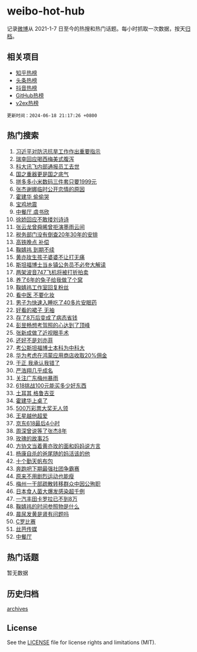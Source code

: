 # weibo-hot-hub

记录[微博](https://www.weibo.com)从 2021-1-7 日至今的热搜和热门话题。每小时抓取一次数据，按天[归档](archives)。

## 相关项目

- [知乎热榜](https://github.com/lonnyzhang423/zhihu-hot-hub)
- [头条热榜](https://github.com/lonnyzhang423/toutiao-hot-hub)
- [抖音热榜](https://github.com/lonnyzhang423/douyin-hot-hub)
- [GitHub热榜](https://github.com/lonnyzhang423/github-hot-hub)
- [v2ex热榜](https://github.com/lonnyzhang423/v2ex-hot-hub)


`更新时间：2024-06-18 21:17:26 +0800`

## 热门搜索

1. [习近平对防汛抗旱工作作出重要指示](https://m.weibo.cn/search?containerid=100103type%3D1%26t%3D10%26q%3D%23%E4%B9%A0%E8%BF%91%E5%B9%B3%E5%AF%B9%E9%98%B2%E6%B1%9B%E6%8A%97%E6%97%B1%E5%B7%A5%E4%BD%9C%E4%BD%9C%E5%87%BA%E9%87%8D%E8%A6%81%E6%8C%87%E7%A4%BA%23&stream_entry_id=51&isnewpage=1&extparam=seat%3D1%26cate%3D10103%26stream_entry_id%3D51%26pos%3D0%26filter_type%3Drealtimehot%26dgr%3D0%26c_type%3D51%26q%3D%2523%25E4%25B9%25A0%25E8%25BF%2591%25E5%25B9%25B3%25E5%25AF%25B9%25E9%2598%25B2%25E6%25B1%259B%25E6%258A%2597%25E6%2597%25B1%25E5%25B7%25A5%25E4%25BD%259C%25E4%25BD%259C%25E5%2587%25BA%25E9%2587%258D%25E8%25A6%2581%25E6%258C%2587%25E7%25A4%25BA%2523%26display_time%3D1718716645%26pre_seqid%3D1718716645363023197233)
1. [瑞幸回应喝西梅美式腹泻](https://m.weibo.cn/search?containerid=100103type%3D1%26t%3D10%26q%3D%23%E7%91%9E%E5%B9%B8%E5%9B%9E%E5%BA%94%E5%96%9D%E8%A5%BF%E6%A2%85%E7%BE%8E%E5%BC%8F%E8%85%B9%E6%B3%BB%23&stream_entry_id=31&isnewpage=1&extparam=seat%3D1%26flag%3D0%26filter_type%3Drealtimehot%26pos%3D0%26c_type%3D31%26lcate%3D5001%26cate%3D5001%26band_rank%3D1%26q%3D%2523%25E7%2591%259E%25E5%25B9%25B8%25E5%259B%259E%25E5%25BA%2594%25E5%2596%259D%25E8%25A5%25BF%25E6%25A2%2585%25E7%25BE%258E%25E5%25BC%258F%25E8%2585%25B9%25E6%25B3%25BB%2523%26dgr%3D0%26realpos%3D1%26stream_entry_id%3D31%26display_time%3D1718716645%26pre_seqid%3D1718716645363023197233)
1. [科大讯飞内部通报员工去世](https://m.weibo.cn/search?containerid=100103type%3D1%26t%3D10%26q%3D%23%E7%A7%91%E5%A4%A7%E8%AE%AF%E9%A3%9E%E5%86%85%E9%83%A8%E9%80%9A%E6%8A%A5%E5%91%98%E5%B7%A5%E5%8E%BB%E4%B8%96%23&stream_entry_id=31&isnewpage=1&extparam=seat%3D1%26flag%3D0%26filter_type%3Drealtimehot%26pos%3D1%26c_type%3D31%26lcate%3D5001%26cate%3D5001%26band_rank%3D2%26q%3D%2523%25E7%25A7%2591%25E5%25A4%25A7%25E8%25AE%25AF%25E9%25A3%259E%25E5%2586%2585%25E9%2583%25A8%25E9%2580%259A%25E6%258A%25A5%25E5%2591%2598%25E5%25B7%25A5%25E5%258E%25BB%25E4%25B8%2596%2523%26dgr%3D0%26realpos%3D2%26stream_entry_id%3D31%26display_time%3D1718716645%26pre_seqid%3D1718716645363023197233)
1. [国之重器更是国之底气](https://m.weibo.cn/search?containerid=100103type%3D1%26t%3D10%26q%3D%23%E5%9B%BD%E4%B9%8B%E9%87%8D%E5%99%A8%E6%9B%B4%E6%98%AF%E5%9B%BD%E4%B9%8B%E5%BA%95%E6%B0%94%23&stream_entry_id=31&isnewpage=1&extparam=seat%3D1%26flag%3D0%26filter_type%3Drealtimehot%26pos%3D2%26c_type%3D31%26lcate%3D5001%26cate%3D5001%26band_rank%3D3%26q%3D%2523%25E5%259B%25BD%25E4%25B9%258B%25E9%2587%258D%25E5%2599%25A8%25E6%259B%25B4%25E6%2598%25AF%25E5%259B%25BD%25E4%25B9%258B%25E5%25BA%2595%25E6%25B0%2594%2523%26dgr%3D0%26realpos%3D3%26stream_entry_id%3D31%26display_time%3D1718716645%26pre_seqid%3D1718716645363023197233)
1. [拼多多小米数码三件套只要1999元](https://m.weibo.cn/search?containerid=100103type%3D1%26t%3D10%26q%3D%23%E6%8B%BC%E5%A4%9A%E5%A4%9A%E5%B0%8F%E7%B1%B3%E6%95%B0%E7%A0%81%E4%B8%89%E4%BB%B6%E5%A5%97%E5%8F%AA%E8%A6%811999%E5%85%83%23&stream_entry_id=31&isnewpage=1&extparam=seat%3D1%26topic_ad%3D1%26filter_type%3Drealtimehot%26pos%3D3%26c_type%3D31%26lcate%3D5001%26is_ad_pos%3D1%26cate%3D5001%26stream_entry_id%3D31%26q%3D%2523%25E6%258B%25BC%25E5%25A4%259A%25E5%25A4%259A%25E5%25B0%258F%25E7%25B1%25B3%25E6%2595%25B0%25E7%25A0%2581%25E4%25B8%2589%25E4%25BB%25B6%25E5%25A5%2597%25E5%258F%25AA%25E8%25A6%25811999%25E5%2585%2583%2523%26dgr%3D0%26band_rank%3D4%26adid%3D242089%26display_time%3D1718716645%26pre_seqid%3D1718716645363023197233)
1. [张杰谢娜临时公开恋情的原因](https://m.weibo.cn/search?containerid=100103type%3D1%26t%3D10%26q%3D%23%E5%BC%A0%E6%9D%B0%E8%B0%A2%E5%A8%9C%E4%B8%B4%E6%97%B6%E5%85%AC%E5%BC%80%E6%81%8B%E6%83%85%E7%9A%84%E5%8E%9F%E5%9B%A0%23&stream_entry_id=31&isnewpage=1&extparam=seat%3D1%26flag%3D1%26filter_type%3Drealtimehot%26pos%3D4%26c_type%3D31%26lcate%3D5001%26cate%3D5001%26band_rank%3D4%26q%3D%2523%25E5%25BC%25A0%25E6%259D%25B0%25E8%25B0%25A2%25E5%25A8%259C%25E4%25B8%25B4%25E6%2597%25B6%25E5%2585%25AC%25E5%25BC%2580%25E6%2581%258B%25E6%2583%2585%25E7%259A%2584%25E5%258E%259F%25E5%259B%25A0%2523%26dgr%3D0%26realpos%3D4%26stream_entry_id%3D31%26display_time%3D1718716645%26pre_seqid%3D1718716645363023197233)
1. [霍建华 偷偷哭](https://m.weibo.cn/search?containerid=100103type%3D1%26t%3D10%26q%3D%E9%9C%8D%E5%BB%BA%E5%8D%8E+%E5%81%B7%E5%81%B7%E5%93%AD&stream_entry_id=31&isnewpage=1&extparam=seat%3D1%26flag%3D2%26filter_type%3Drealtimehot%26pos%3D5%26c_type%3D31%26lcate%3D5001%26cate%3D5001%26band_rank%3D5%26q%3D%25E9%259C%258D%25E5%25BB%25BA%25E5%258D%258E%2520%25E5%2581%25B7%25E5%2581%25B7%25E5%2593%25AD%26dgr%3D0%26realpos%3D5%26stream_entry_id%3D31%26display_time%3D1718716645%26pre_seqid%3D1718716645363023197233)
1. [宝鸡地震](https://m.weibo.cn/search?containerid=100103type%3D1%26t%3D10%26q%3D%E5%AE%9D%E9%B8%A1%E5%9C%B0%E9%9C%87&stream_entry_id=31&isnewpage=1&extparam=seat%3D1%26flag%3D1%26filter_type%3Drealtimehot%26pos%3D6%26c_type%3D31%26lcate%3D5001%26cate%3D5001%26band_rank%3D6%26q%3D%25E5%25AE%259D%25E9%25B8%25A1%25E5%259C%25B0%25E9%259C%2587%26dgr%3D0%26realpos%3D6%26stream_entry_id%3D31%26display_time%3D1718716645%26pre_seqid%3D1718716645363023197233)
1. [中餐厅 虞书欣](https://m.weibo.cn/search?containerid=100103type%3D1%26t%3D10%26q%3D%E4%B8%AD%E9%A4%90%E5%8E%85+%E8%99%9E%E4%B9%A6%E6%AC%A3&stream_entry_id=31&isnewpage=1&extparam=seat%3D1%26flag%3D2%26filter_type%3Drealtimehot%26pos%3D7%26c_type%3D31%26lcate%3D5001%26cate%3D5001%26band_rank%3D7%26q%3D%25E4%25B8%25AD%25E9%25A4%2590%25E5%258E%2585%2520%25E8%2599%259E%25E4%25B9%25A6%25E6%25AC%25A3%26dgr%3D0%26realpos%3D7%26stream_entry_id%3D31%26display_time%3D1718716645%26pre_seqid%3D1718716645363023197233)
1. [徐娇回应不敢搂刘诗诗](https://m.weibo.cn/search?containerid=100103type%3D1%26t%3D10%26q%3D%23%E5%BE%90%E5%A8%87%E5%9B%9E%E5%BA%94%E4%B8%8D%E6%95%A2%E6%90%82%E5%88%98%E8%AF%97%E8%AF%97%23&stream_entry_id=31&isnewpage=1&extparam=seat%3D1%26flag%3D0%26filter_type%3Drealtimehot%26pos%3D8%26c_type%3D31%26lcate%3D5001%26cate%3D5001%26band_rank%3D8%26q%3D%2523%25E5%25BE%2590%25E5%25A8%2587%25E5%259B%259E%25E5%25BA%2594%25E4%25B8%258D%25E6%2595%25A2%25E6%2590%2582%25E5%2588%2598%25E8%25AF%2597%25E8%25AF%2597%2523%26dgr%3D0%26realpos%3D8%26stream_entry_id%3D31%26display_time%3D1718716645%26pre_seqid%3D1718716645363023197233)
1. [张云龙曾舜晞曾拒演墨雨云间](https://m.weibo.cn/search?containerid=100103type%3D1%26t%3D10%26q%3D%23%E5%BC%A0%E4%BA%91%E9%BE%99%E6%9B%BE%E8%88%9C%E6%99%9E%E6%9B%BE%E6%8B%92%E6%BC%94%E5%A2%A8%E9%9B%A8%E4%BA%91%E9%97%B4%23&stream_entry_id=31&isnewpage=1&extparam=seat%3D1%26flag%3D1%26filter_type%3Drealtimehot%26pos%3D9%26c_type%3D31%26lcate%3D5001%26cate%3D5001%26band_rank%3D9%26q%3D%2523%25E5%25BC%25A0%25E4%25BA%2591%25E9%25BE%2599%25E6%259B%25BE%25E8%2588%259C%25E6%2599%259E%25E6%259B%25BE%25E6%258B%2592%25E6%25BC%2594%25E5%25A2%25A8%25E9%259B%25A8%25E4%25BA%2591%25E9%2597%25B4%2523%26dgr%3D0%26realpos%3D9%26stream_entry_id%3D31%26display_time%3D1718716645%26pre_seqid%3D1718716645363023197233)
1. [税务部门没有倒查20年30年的安排](https://m.weibo.cn/search?containerid=100103type%3D1%26t%3D10%26q%3D%23%E7%A8%8E%E5%8A%A1%E9%83%A8%E9%97%A8%E6%B2%A1%E6%9C%89%E5%80%92%E6%9F%A520%E5%B9%B430%E5%B9%B4%E7%9A%84%E5%AE%89%E6%8E%92%23&stream_entry_id=31&isnewpage=1&extparam=seat%3D1%26flag%3D0%26filter_type%3Drealtimehot%26pos%3D10%26c_type%3D31%26lcate%3D5001%26cate%3D5001%26band_rank%3D10%26q%3D%2523%25E7%25A8%258E%25E5%258A%25A1%25E9%2583%25A8%25E9%2597%25A8%25E6%25B2%25A1%25E6%259C%2589%25E5%2580%2592%25E6%259F%25A520%25E5%25B9%25B430%25E5%25B9%25B4%25E7%259A%2584%25E5%25AE%2589%25E6%258E%2592%2523%26dgr%3D0%26realpos%3D10%26stream_entry_id%3D31%26display_time%3D1718716645%26pre_seqid%3D1718716645363023197233)
1. [高铁晚点 补偿](https://m.weibo.cn/search?containerid=100103type%3D1%26t%3D10%26q%3D%E9%AB%98%E9%93%81%E6%99%9A%E7%82%B9+%E8%A1%A5%E5%81%BF&stream_entry_id=31&isnewpage=1&extparam=seat%3D1%26flag%3D1%26filter_type%3Drealtimehot%26pos%3D11%26c_type%3D31%26lcate%3D5001%26cate%3D5001%26band_rank%3D11%26q%3D%25E9%25AB%2598%25E9%2593%2581%25E6%2599%259A%25E7%2582%25B9%2520%25E8%25A1%25A5%25E5%2581%25BF%26dgr%3D0%26realpos%3D11%26stream_entry_id%3D31%26display_time%3D1718716645%26pre_seqid%3D1718716645363023197233)
1. [鞠婧祎 到期不续](https://m.weibo.cn/search?containerid=100103type%3D1%26t%3D10%26q%3D%E9%9E%A0%E5%A9%A7%E7%A5%8E+%E5%88%B0%E6%9C%9F%E4%B8%8D%E7%BB%AD&stream_entry_id=31&isnewpage=1&extparam=seat%3D1%26flag%3D2%26filter_type%3Drealtimehot%26pos%3D12%26c_type%3D31%26lcate%3D5001%26cate%3D5001%26band_rank%3D12%26q%3D%25E9%259E%25A0%25E5%25A9%25A7%25E7%25A5%258E%2520%25E5%2588%25B0%25E6%259C%259F%25E4%25B8%258D%25E7%25BB%25AD%26dgr%3D0%26realpos%3D12%26stream_entry_id%3D31%26display_time%3D1718716645%26pre_seqid%3D1718716645363023197233)
1. [黄亦玫生孩子婆婆不让打无痛](https://m.weibo.cn/search?containerid=100103type%3D1%26t%3D10%26q%3D%23%E9%BB%84%E4%BA%A6%E7%8E%AB%E7%94%9F%E5%AD%A9%E5%AD%90%E5%A9%86%E5%A9%86%E4%B8%8D%E8%AE%A9%E6%89%93%E6%97%A0%E7%97%9B%23&stream_entry_id=31&isnewpage=1&extparam=seat%3D1%26flag%3D2%26filter_type%3Drealtimehot%26pos%3D13%26c_type%3D31%26lcate%3D5001%26cate%3D5001%26band_rank%3D13%26q%3D%2523%25E9%25BB%2584%25E4%25BA%25A6%25E7%258E%25AB%25E7%2594%259F%25E5%25AD%25A9%25E5%25AD%2590%25E5%25A9%2586%25E5%25A9%2586%25E4%25B8%258D%25E8%25AE%25A9%25E6%2589%2593%25E6%2597%25A0%25E7%2597%259B%2523%26dgr%3D0%26realpos%3D13%26stream_entry_id%3D31%26display_time%3D1718716645%26pre_seqid%3D1718716645363023197233)
1. [斯坦福博士当乡镇公务员不必夸大解读](https://m.weibo.cn/search?containerid=100103type%3D1%26t%3D10%26q%3D%23%E6%96%AF%E5%9D%A6%E7%A6%8F%E5%8D%9A%E5%A3%AB%E5%BD%93%E4%B9%A1%E9%95%87%E5%85%AC%E5%8A%A1%E5%91%98%E4%B8%8D%E5%BF%85%E5%A4%B8%E5%A4%A7%E8%A7%A3%E8%AF%BB%23&stream_entry_id=31&isnewpage=1&extparam=seat%3D1%26flag%3D1%26filter_type%3Drealtimehot%26pos%3D14%26c_type%3D31%26lcate%3D5001%26cate%3D5001%26band_rank%3D14%26q%3D%2523%25E6%2596%25AF%25E5%259D%25A6%25E7%25A6%258F%25E5%258D%259A%25E5%25A3%25AB%25E5%25BD%2593%25E4%25B9%25A1%25E9%2595%2587%25E5%2585%25AC%25E5%258A%25A1%25E5%2591%2598%25E4%25B8%258D%25E5%25BF%2585%25E5%25A4%25B8%25E5%25A4%25A7%25E8%25A7%25A3%25E8%25AF%25BB%2523%26dgr%3D0%26realpos%3D14%26stream_entry_id%3D31%26display_time%3D1718716645%26pre_seqid%3D1718716645363023197233)
1. [两架波音747飞机将被打折拍卖](https://m.weibo.cn/search?containerid=100103type%3D1%26t%3D10%26q%3D%23%E4%B8%A4%E6%9E%B6%E6%B3%A2%E9%9F%B3747%E9%A3%9E%E6%9C%BA%E5%B0%86%E8%A2%AB%E6%89%93%E6%8A%98%E6%8B%8D%E5%8D%96%23&stream_entry_id=31&isnewpage=1&extparam=seat%3D1%26flag%3D1%26filter_type%3Drealtimehot%26pos%3D15%26c_type%3D31%26lcate%3D5001%26cate%3D5001%26band_rank%3D15%26q%3D%2523%25E4%25B8%25A4%25E6%259E%25B6%25E6%25B3%25A2%25E9%259F%25B3747%25E9%25A3%259E%25E6%259C%25BA%25E5%25B0%2586%25E8%25A2%25AB%25E6%2589%2593%25E6%258A%2598%25E6%258B%258D%25E5%258D%2596%2523%26dgr%3D0%26realpos%3D15%26stream_entry_id%3D31%26display_time%3D1718716645%26pre_seqid%3D1718716645363023197233)
1. [养了6年的兔子给我做了个窝](https://m.weibo.cn/search?containerid=100103type%3D1%26t%3D10%26q%3D%23%E5%85%BB%E4%BA%866%E5%B9%B4%E7%9A%84%E5%85%94%E5%AD%90%E7%BB%99%E6%88%91%E5%81%9A%E4%BA%86%E4%B8%AA%E7%AA%9D%23&stream_entry_id=31&isnewpage=1&extparam=seat%3D1%26flag%3D1%26filter_type%3Drealtimehot%26pos%3D16%26c_type%3D31%26lcate%3D5001%26cate%3D5001%26band_rank%3D16%26q%3D%2523%25E5%2585%25BB%25E4%25BA%25866%25E5%25B9%25B4%25E7%259A%2584%25E5%2585%2594%25E5%25AD%2590%25E7%25BB%2599%25E6%2588%2591%25E5%2581%259A%25E4%25BA%2586%25E4%25B8%25AA%25E7%25AA%259D%2523%26dgr%3D0%26realpos%3D16%26stream_entry_id%3D31%26display_time%3D1718716645%26pre_seqid%3D1718716645363023197233)
1. [鞠婧祎工作室回复粉丝](https://m.weibo.cn/search?containerid=100103type%3D1%26t%3D10%26q%3D%23%E9%9E%A0%E5%A9%A7%E7%A5%8E%E5%B7%A5%E4%BD%9C%E5%AE%A4%E5%9B%9E%E5%A4%8D%E7%B2%89%E4%B8%9D%23&stream_entry_id=31&isnewpage=1&extparam=seat%3D1%26flag%3D1%26filter_type%3Drealtimehot%26pos%3D17%26c_type%3D31%26lcate%3D5001%26cate%3D5001%26band_rank%3D17%26q%3D%2523%25E9%259E%25A0%25E5%25A9%25A7%25E7%25A5%258E%25E5%25B7%25A5%25E4%25BD%259C%25E5%25AE%25A4%25E5%259B%259E%25E5%25A4%258D%25E7%25B2%2589%25E4%25B8%259D%2523%26dgr%3D0%26realpos%3D17%26stream_entry_id%3D31%26display_time%3D1718716645%26pre_seqid%3D1718716645363023197233)
1. [看中医 不要化妆](https://m.weibo.cn/search?containerid=100103type%3D1%26t%3D10%26q%3D%E7%9C%8B%E4%B8%AD%E5%8C%BB+%E4%B8%8D%E8%A6%81%E5%8C%96%E5%A6%86&stream_entry_id=31&isnewpage=1&extparam=seat%3D1%26flag%3D0%26filter_type%3Drealtimehot%26pos%3D18%26c_type%3D31%26lcate%3D5001%26cate%3D5001%26band_rank%3D18%26q%3D%25E7%259C%258B%25E4%25B8%25AD%25E5%258C%25BB%2520%25E4%25B8%258D%25E8%25A6%2581%25E5%258C%2596%25E5%25A6%2586%26dgr%3D0%26realpos%3D18%26stream_entry_id%3D31%26display_time%3D1718716645%26pre_seqid%3D1718716645363023197233)
1. [男子为快速入睡吃了40多片安眠药](https://m.weibo.cn/search?containerid=100103type%3D1%26t%3D10%26q%3D%23%E7%94%B7%E5%AD%90%E4%B8%BA%E5%BF%AB%E9%80%9F%E5%85%A5%E7%9D%A1%E5%90%83%E4%BA%8640%E5%A4%9A%E7%89%87%E5%AE%89%E7%9C%A0%E8%8D%AF%23&stream_entry_id=31&isnewpage=1&extparam=seat%3D1%26flag%3D0%26filter_type%3Drealtimehot%26pos%3D19%26c_type%3D31%26lcate%3D5001%26cate%3D5001%26band_rank%3D19%26q%3D%2523%25E7%2594%25B7%25E5%25AD%2590%25E4%25B8%25BA%25E5%25BF%25AB%25E9%2580%259F%25E5%2585%25A5%25E7%259D%25A1%25E5%2590%2583%25E4%25BA%258640%25E5%25A4%259A%25E7%2589%2587%25E5%25AE%2589%25E7%259C%25A0%25E8%258D%25AF%2523%26dgr%3D0%26realpos%3D19%26stream_entry_id%3D31%26display_time%3D1718716645%26pre_seqid%3D1718716645363023197233)
1. [好看的裙子 无袖](https://m.weibo.cn/search?containerid=100103type%3D1%26t%3D10%26q%3D%E5%A5%BD%E7%9C%8B%E7%9A%84%E8%A3%99%E5%AD%90+%E6%97%A0%E8%A2%96&stream_entry_id=31&isnewpage=1&extparam=seat%3D1%26flag%3D2%26filter_type%3Drealtimehot%26pos%3D20%26c_type%3D31%26lcate%3D5001%26cate%3D5001%26band_rank%3D20%26q%3D%25E5%25A5%25BD%25E7%259C%258B%25E7%259A%2584%25E8%25A3%2599%25E5%25AD%2590%2520%25E6%2597%25A0%25E8%25A2%2596%26dgr%3D0%26realpos%3D20%26stream_entry_id%3D31%26display_time%3D1718716645%26pre_seqid%3D1718716645363023197233)
1. [存了8万后变成了病态省钱](https://m.weibo.cn/search?containerid=100103type%3D1%26t%3D10%26q%3D%23%E5%AD%98%E4%BA%868%E4%B8%87%E5%90%8E%E5%8F%98%E6%88%90%E4%BA%86%E7%97%85%E6%80%81%E7%9C%81%E9%92%B1%23&stream_entry_id=31&isnewpage=1&extparam=seat%3D1%26flag%3D0%26filter_type%3Drealtimehot%26pos%3D21%26c_type%3D31%26lcate%3D5001%26cate%3D5001%26band_rank%3D21%26q%3D%2523%25E5%25AD%2598%25E4%25BA%25868%25E4%25B8%2587%25E5%2590%258E%25E5%258F%2598%25E6%2588%2590%25E4%25BA%2586%25E7%2597%2585%25E6%2580%2581%25E7%259C%2581%25E9%2592%25B1%2523%26dgr%3D0%26realpos%3D21%26stream_entry_id%3D31%26display_time%3D1718716645%26pre_seqid%3D1718716645363023197233)
1. [彭昱畅想考驾照的心达到了顶峰](https://m.weibo.cn/search?containerid=100103type%3D1%26t%3D10%26q%3D%23%E5%BD%AD%E6%98%B1%E7%95%85%E6%83%B3%E8%80%83%E9%A9%BE%E7%85%A7%E7%9A%84%E5%BF%83%E8%BE%BE%E5%88%B0%E4%BA%86%E9%A1%B6%E5%B3%B0%23&stream_entry_id=31&isnewpage=1&extparam=seat%3D1%26flag%3D0%26filter_type%3Drealtimehot%26band_rank%3D22%26c_type%3D31%26lcate%3D5001%26cate%3D5001%26pos%3D22%26realpos%3D22%26q%3D%2523%25E5%25BD%25AD%25E6%2598%25B1%25E7%2595%2585%25E6%2583%25B3%25E8%2580%2583%25E9%25A9%25BE%25E7%2585%25A7%25E7%259A%2584%25E5%25BF%2583%25E8%25BE%25BE%25E5%2588%25B0%25E4%25BA%2586%25E9%25A1%25B6%25E5%25B3%25B0%2523%26dgr%3D0%26stream_entry_id%3D31%26adid%3D242207%26display_time%3D1718716645%26pre_seqid%3D1718716645363023197233)
1. [张新成做了近视眼手术](https://m.weibo.cn/search?containerid=100103type%3D1%26t%3D10%26q%3D%23%E5%BC%A0%E6%96%B0%E6%88%90%E5%81%9A%E4%BA%86%E8%BF%91%E8%A7%86%E7%9C%BC%E6%89%8B%E6%9C%AF%23&stream_entry_id=31&isnewpage=1&extparam=seat%3D1%26flag%3D1%26filter_type%3Drealtimehot%26pos%3D23%26c_type%3D31%26lcate%3D5001%26cate%3D5001%26band_rank%3D23%26q%3D%2523%25E5%25BC%25A0%25E6%2596%25B0%25E6%2588%2590%25E5%2581%259A%25E4%25BA%2586%25E8%25BF%2591%25E8%25A7%2586%25E7%259C%25BC%25E6%2589%258B%25E6%259C%25AF%2523%26dgr%3D0%26realpos%3D23%26stream_entry_id%3D31%26display_time%3D1718716645%26pre_seqid%3D1718716645363023197233)
1. [还好不是刘亦菲](https://m.weibo.cn/search?containerid=100103type%3D1%26t%3D10%26q%3D%23%E8%BF%98%E5%A5%BD%E4%B8%8D%E6%98%AF%E5%88%98%E4%BA%A6%E8%8F%B2%23&stream_entry_id=31&isnewpage=1&extparam=seat%3D1%26flag%3D0%26filter_type%3Drealtimehot%26pos%3D24%26c_type%3D31%26lcate%3D5001%26cate%3D5001%26band_rank%3D24%26q%3D%2523%25E8%25BF%2598%25E5%25A5%25BD%25E4%25B8%258D%25E6%2598%25AF%25E5%2588%2598%25E4%25BA%25A6%25E8%258F%25B2%2523%26dgr%3D0%26realpos%3D24%26stream_entry_id%3D31%26display_time%3D1718716645%26pre_seqid%3D1718716645363023197233)
1. [考公斯坦福博士本科为中科大](https://m.weibo.cn/search?containerid=100103type%3D1%26t%3D10%26q%3D%23%E8%80%83%E5%85%AC%E6%96%AF%E5%9D%A6%E7%A6%8F%E5%8D%9A%E5%A3%AB%E6%9C%AC%E7%A7%91%E4%B8%BA%E4%B8%AD%E7%A7%91%E5%A4%A7%23&stream_entry_id=31&isnewpage=1&extparam=seat%3D1%26flag%3D0%26filter_type%3Drealtimehot%26pos%3D25%26c_type%3D31%26lcate%3D5001%26cate%3D5001%26band_rank%3D25%26q%3D%2523%25E8%2580%2583%25E5%2585%25AC%25E6%2596%25AF%25E5%259D%25A6%25E7%25A6%258F%25E5%258D%259A%25E5%25A3%25AB%25E6%259C%25AC%25E7%25A7%2591%25E4%25B8%25BA%25E4%25B8%25AD%25E7%25A7%2591%25E5%25A4%25A7%2523%26dgr%3D0%26realpos%3D25%26stream_entry_id%3D31%26display_time%3D1718716645%26pre_seqid%3D1718716645363023197233)
1. [华为考虑在鸿蒙应用商店收取20%佣金](https://m.weibo.cn/search?containerid=100103type%3D1%26t%3D10%26q%3D%23%E5%8D%8E%E4%B8%BA%E8%80%83%E8%99%91%E5%9C%A8%E9%B8%BF%E8%92%99%E5%BA%94%E7%94%A8%E5%95%86%E5%BA%97%E6%94%B6%E5%8F%9620%25%E4%BD%A3%E9%87%91%23&stream_entry_id=31&isnewpage=1&extparam=seat%3D1%26flag%3D1%26filter_type%3Drealtimehot%26pos%3D26%26c_type%3D31%26lcate%3D5001%26cate%3D5001%26band_rank%3D26%26q%3D%2523%25E5%258D%258E%25E4%25B8%25BA%25E8%2580%2583%25E8%2599%2591%25E5%259C%25A8%25E9%25B8%25BF%25E8%2592%2599%25E5%25BA%2594%25E7%2594%25A8%25E5%2595%2586%25E5%25BA%2597%25E6%2594%25B6%25E5%258F%259620%2525%25E4%25BD%25A3%25E9%2587%2591%2523%26dgr%3D0%26realpos%3D26%26stream_entry_id%3D31%26display_time%3D1718716645%26pre_seqid%3D1718716645363023197233)
1. [于正 我承认我错了](https://m.weibo.cn/search?containerid=100103type%3D1%26t%3D10%26q%3D%E4%BA%8E%E6%AD%A3+%E6%88%91%E6%89%BF%E8%AE%A4%E6%88%91%E9%94%99%E4%BA%86&stream_entry_id=31&isnewpage=1&extparam=seat%3D1%26flag%3D0%26filter_type%3Drealtimehot%26pos%3D27%26c_type%3D31%26lcate%3D5001%26cate%3D5001%26band_rank%3D27%26q%3D%25E4%25BA%258E%25E6%25AD%25A3%2520%25E6%2588%2591%25E6%2589%25BF%25E8%25AE%25A4%25E6%2588%2591%25E9%2594%2599%25E4%25BA%2586%26dgr%3D0%26realpos%3D27%26stream_entry_id%3D31%26display_time%3D1718716645%26pre_seqid%3D1718716645363023197233)
1. [严浩翔几乎成名](https://m.weibo.cn/search?containerid=100103type%3D1%26t%3D10%26q%3D%23%E4%B8%A5%E6%B5%A9%E7%BF%94%E5%87%A0%E4%B9%8E%E6%88%90%E5%90%8D%23&stream_entry_id=31&isnewpage=1&extparam=seat%3D1%26flag%3D0%26filter_type%3Drealtimehot%26pos%3D28%26c_type%3D31%26lcate%3D5001%26cate%3D5001%26band_rank%3D28%26q%3D%2523%25E4%25B8%25A5%25E6%25B5%25A9%25E7%25BF%2594%25E5%2587%25A0%25E4%25B9%258E%25E6%2588%2590%25E5%2590%258D%2523%26dgr%3D0%26realpos%3D28%26stream_entry_id%3D31%26display_time%3D1718716645%26pre_seqid%3D1718716645363023197233)
1. [关注广东梅州暴雨](https://m.weibo.cn/search?containerid=100103type%3D1%26t%3D10%26q%3D%23%E5%85%B3%E6%B3%A8%E5%B9%BF%E4%B8%9C%E6%A2%85%E5%B7%9E%E6%9A%B4%E9%9B%A8%23&stream_entry_id=31&isnewpage=1&extparam=seat%3D1%26flag%3D1%26filter_type%3Drealtimehot%26pos%3D29%26c_type%3D31%26lcate%3D5001%26cate%3D5001%26band_rank%3D29%26q%3D%2523%25E5%2585%25B3%25E6%25B3%25A8%25E5%25B9%25BF%25E4%25B8%259C%25E6%25A2%2585%25E5%25B7%259E%25E6%259A%25B4%25E9%259B%25A8%2523%26dgr%3D0%26realpos%3D29%26stream_entry_id%3D31%26display_time%3D1718716645%26pre_seqid%3D1718716645363023197233)
1. [618挑战100元能买多少好东西](https://m.weibo.cn/search?containerid=100103type%3D1%26t%3D10%26q%3D618%E6%8C%91%E6%88%98100%E5%85%83%E8%83%BD%E4%B9%B0%E5%A4%9A%E5%B0%91%E5%A5%BD%E4%B8%9C%E8%A5%BF&stream_entry_id=31&isnewpage=1&extparam=seat%3D1%26flag%3D0%26filter_type%3Drealtimehot%26band_rank%3D30%26c_type%3D31%26lcate%3D5001%26cate%3D5001%26pos%3D30%26realpos%3D30%26q%3D618%25E6%258C%2591%25E6%2588%2598100%25E5%2585%2583%25E8%2583%25BD%25E4%25B9%25B0%25E5%25A4%259A%25E5%25B0%2591%25E5%25A5%25BD%25E4%25B8%259C%25E8%25A5%25BF%26dgr%3D0%26stream_entry_id%3D31%26adid%3D242204%26display_time%3D1718716645%26pre_seqid%3D1718716645363023197233)
1. [土耳其 格鲁吉亚](https://m.weibo.cn/search?containerid=100103type%3D1%26t%3D10%26q%3D%E5%9C%9F%E8%80%B3%E5%85%B6+%E6%A0%BC%E9%B2%81%E5%90%89%E4%BA%9A&stream_entry_id=31&isnewpage=1&extparam=seat%3D1%26flag%3D1%26filter_type%3Drealtimehot%26pos%3D31%26c_type%3D31%26lcate%3D5001%26cate%3D5001%26band_rank%3D31%26q%3D%25E5%259C%259F%25E8%2580%25B3%25E5%2585%25B6%2520%25E6%25A0%25BC%25E9%25B2%2581%25E5%2590%2589%25E4%25BA%259A%26dgr%3D0%26realpos%3D31%26stream_entry_id%3D31%26display_time%3D1718716645%26pre_seqid%3D1718716645363023197233)
1. [霍建华上桌了](https://m.weibo.cn/search?containerid=100103type%3D1%26t%3D10%26q%3D%23%E9%9C%8D%E5%BB%BA%E5%8D%8E%E4%B8%8A%E6%A1%8C%E4%BA%86%23&stream_entry_id=31&isnewpage=1&extparam=seat%3D1%26flag%3D1%26filter_type%3Drealtimehot%26pos%3D32%26c_type%3D31%26lcate%3D5001%26cate%3D5001%26band_rank%3D32%26q%3D%2523%25E9%259C%258D%25E5%25BB%25BA%25E5%258D%258E%25E4%25B8%258A%25E6%25A1%258C%25E4%25BA%2586%2523%26dgr%3D0%26realpos%3D32%26stream_entry_id%3D31%26display_time%3D1718716645%26pre_seqid%3D1718716645363023197233)
1. [500万彩票大奖无人领](https://m.weibo.cn/search?containerid=100103type%3D1%26t%3D10%26q%3D%23500%E4%B8%87%E5%BD%A9%E7%A5%A8%E5%A4%A7%E5%A5%96%E6%97%A0%E4%BA%BA%E9%A2%86%23&stream_entry_id=31&isnewpage=1&extparam=seat%3D1%26flag%3D0%26filter_type%3Drealtimehot%26pos%3D33%26c_type%3D31%26lcate%3D5001%26cate%3D5001%26band_rank%3D33%26q%3D%2523500%25E4%25B8%2587%25E5%25BD%25A9%25E7%25A5%25A8%25E5%25A4%25A7%25E5%25A5%2596%25E6%2597%25A0%25E4%25BA%25BA%25E9%25A2%2586%2523%26dgr%3D0%26realpos%3D33%26stream_entry_id%3D31%26display_time%3D1718716645%26pre_seqid%3D1718716645363023197233)
1. [王星越他超爱](https://m.weibo.cn/search?containerid=100103type%3D1%26t%3D10%26q%3D%23%E7%8E%8B%E6%98%9F%E8%B6%8A%E4%BB%96%E8%B6%85%E7%88%B1%23&stream_entry_id=31&isnewpage=1&extparam=seat%3D1%26flag%3D1%26filter_type%3Drealtimehot%26pos%3D34%26c_type%3D31%26lcate%3D5001%26cate%3D5001%26band_rank%3D34%26q%3D%2523%25E7%258E%258B%25E6%2598%259F%25E8%25B6%258A%25E4%25BB%2596%25E8%25B6%2585%25E7%2588%25B1%2523%26dgr%3D0%26realpos%3D34%26stream_entry_id%3D31%26display_time%3D1718716645%26pre_seqid%3D1718716645363023197233)
1. [京东618最后4小时](https://m.weibo.cn/search?containerid=100103type%3D1%26t%3D10%26q%3D%23%E4%BA%AC%E4%B8%9C618%E6%9C%80%E5%90%8E4%E5%B0%8F%E6%97%B6%23&stream_entry_id=31&isnewpage=1&extparam=seat%3D1%26flag%3D0%26filter_type%3Drealtimehot%26band_rank%3D35%26c_type%3D31%26lcate%3D5001%26cate%3D5001%26pos%3D35%26realpos%3D35%26q%3D%2523%25E4%25BA%25AC%25E4%25B8%259C618%25E6%259C%2580%25E5%2590%258E4%25E5%25B0%258F%25E6%2597%25B6%2523%26dgr%3D0%26stream_entry_id%3D31%26adid%3D242599%26display_time%3D1718716645%26pre_seqid%3D1718716645363023197233)
1. [周深曾说等了张杰8年](https://m.weibo.cn/search?containerid=100103type%3D1%26t%3D10%26q%3D%23%E5%91%A8%E6%B7%B1%E6%9B%BE%E8%AF%B4%E7%AD%89%E4%BA%86%E5%BC%A0%E6%9D%B08%E5%B9%B4%23&stream_entry_id=31&isnewpage=1&extparam=seat%3D1%26flag%3D0%26filter_type%3Drealtimehot%26pos%3D36%26c_type%3D31%26lcate%3D5001%26cate%3D5001%26band_rank%3D36%26q%3D%2523%25E5%2591%25A8%25E6%25B7%25B1%25E6%259B%25BE%25E8%25AF%25B4%25E7%25AD%2589%25E4%25BA%2586%25E5%25BC%25A0%25E6%259D%25B08%25E5%25B9%25B4%2523%26dgr%3D0%26realpos%3D36%26stream_entry_id%3D31%26display_time%3D1718716645%26pre_seqid%3D1718716645363023197233)
1. [玫瑰的故事25](https://m.weibo.cn/search?containerid=100103type%3D1%26t%3D10%26q%3D%E7%8E%AB%E7%91%B0%E7%9A%84%E6%95%85%E4%BA%8B25&stream_entry_id=31&isnewpage=1&extparam=seat%3D1%26flag%3D1%26filter_type%3Drealtimehot%26pos%3D37%26c_type%3D31%26lcate%3D5001%26cate%3D5001%26band_rank%3D37%26q%3D%25E7%258E%25AB%25E7%2591%25B0%25E7%259A%2584%25E6%2595%2585%25E4%25BA%258B25%26dgr%3D0%26realpos%3D37%26stream_entry_id%3D31%26display_time%3D1718716645%26pre_seqid%3D1718716645363023197233)
1. [方协文当着黄亦玫的面和妈妈说方言](https://m.weibo.cn/search?containerid=100103type%3D1%26t%3D10%26q%3D%23%E6%96%B9%E5%8D%8F%E6%96%87%E5%BD%93%E7%9D%80%E9%BB%84%E4%BA%A6%E7%8E%AB%E7%9A%84%E9%9D%A2%E5%92%8C%E5%A6%88%E5%A6%88%E8%AF%B4%E6%96%B9%E8%A8%80%23&stream_entry_id=31&isnewpage=1&extparam=seat%3D1%26flag%3D0%26filter_type%3Drealtimehot%26pos%3D38%26c_type%3D31%26lcate%3D5001%26cate%3D5001%26band_rank%3D38%26q%3D%2523%25E6%2596%25B9%25E5%258D%258F%25E6%2596%2587%25E5%25BD%2593%25E7%259D%2580%25E9%25BB%2584%25E4%25BA%25A6%25E7%258E%25AB%25E7%259A%2584%25E9%259D%25A2%25E5%2592%258C%25E5%25A6%2588%25E5%25A6%2588%25E8%25AF%25B4%25E6%2596%25B9%25E8%25A8%2580%2523%26dgr%3D0%26realpos%3D38%26stream_entry_id%3D31%26display_time%3D1718716645%26pre_seqid%3D1718716645363023197233)
1. [杨康自杀的爸尾随的妈活该的他](https://m.weibo.cn/search?containerid=100103type%3D1%26t%3D10%26q%3D%23%E6%9D%A8%E5%BA%B7%E8%87%AA%E6%9D%80%E7%9A%84%E7%88%B8%E5%B0%BE%E9%9A%8F%E7%9A%84%E5%A6%88%E6%B4%BB%E8%AF%A5%E7%9A%84%E4%BB%96%23&stream_entry_id=31&isnewpage=1&extparam=seat%3D1%26flag%3D1%26filter_type%3Drealtimehot%26pos%3D39%26c_type%3D31%26lcate%3D5001%26cate%3D5001%26band_rank%3D39%26q%3D%2523%25E6%259D%25A8%25E5%25BA%25B7%25E8%2587%25AA%25E6%259D%2580%25E7%259A%2584%25E7%2588%25B8%25E5%25B0%25BE%25E9%259A%258F%25E7%259A%2584%25E5%25A6%2588%25E6%25B4%25BB%25E8%25AF%25A5%25E7%259A%2584%25E4%25BB%2596%2523%26dgr%3D0%26realpos%3D39%26stream_entry_id%3D31%26display_time%3D1718716645%26pre_seqid%3D1718716645363023197233)
1. [十个勤天帆布包](https://m.weibo.cn/search?containerid=100103type%3D1%26t%3D10%26q%3D%E5%8D%81%E4%B8%AA%E5%8B%A4%E5%A4%A9%E5%B8%86%E5%B8%83%E5%8C%85&stream_entry_id=31&isnewpage=1&extparam=seat%3D1%26flag%3D0%26filter_type%3Drealtimehot%26pos%3D40%26c_type%3D31%26lcate%3D5001%26cate%3D5001%26band_rank%3D40%26q%3D%25E5%258D%2581%25E4%25B8%25AA%25E5%258B%25A4%25E5%25A4%25A9%25E5%25B8%2586%25E5%25B8%2583%25E5%258C%2585%26dgr%3D0%26realpos%3D40%26stream_entry_id%3D31%26display_time%3D1718716645%26pre_seqid%3D1718716645363023197233)
1. [奔跑吧下期最强社团争霸赛](https://m.weibo.cn/search?containerid=100103type%3D1%26t%3D10%26q%3D%23%E5%A5%94%E8%B7%91%E5%90%A7%E4%B8%8B%E6%9C%9F%E6%9C%80%E5%BC%BA%E7%A4%BE%E5%9B%A2%E4%BA%89%E9%9C%B8%E8%B5%9B%23&stream_entry_id=31&isnewpage=1&extparam=seat%3D1%26flag%3D0%26filter_type%3Drealtimehot%26pos%3D41%26c_type%3D31%26lcate%3D5001%26cate%3D5001%26band_rank%3D41%26q%3D%2523%25E5%25A5%2594%25E8%25B7%2591%25E5%2590%25A7%25E4%25B8%258B%25E6%259C%259F%25E6%259C%2580%25E5%25BC%25BA%25E7%25A4%25BE%25E5%259B%25A2%25E4%25BA%2589%25E9%259C%25B8%25E8%25B5%259B%2523%26dgr%3D0%26realpos%3D41%26stream_entry_id%3D31%26display_time%3D1718716645%26pre_seqid%3D1718716645363023197233)
1. [原来不用剧烈运动也能瘦](https://m.weibo.cn/search?containerid=100103type%3D1%26t%3D10%26q%3D%E5%8E%9F%E6%9D%A5%E4%B8%8D%E7%94%A8%E5%89%A7%E7%83%88%E8%BF%90%E5%8A%A8%E4%B9%9F%E8%83%BD%E7%98%A6&stream_entry_id=31&isnewpage=1&extparam=seat%3D1%26flag%3D0%26filter_type%3Drealtimehot%26pos%3D42%26c_type%3D31%26lcate%3D5001%26cate%3D5001%26band_rank%3D42%26q%3D%25E5%258E%259F%25E6%259D%25A5%25E4%25B8%258D%25E7%2594%25A8%25E5%2589%25A7%25E7%2583%2588%25E8%25BF%2590%25E5%258A%25A8%25E4%25B9%259F%25E8%2583%25BD%25E7%2598%25A6%26dgr%3D0%26realpos%3D42%26stream_entry_id%3D31%26display_time%3D1718716645%26pre_seqid%3D1718716645363023197233)
1. [梅州一干部疏散转移群众中因公殉职](https://m.weibo.cn/search?containerid=100103type%3D1%26t%3D10%26q%3D%23%E6%A2%85%E5%B7%9E%E4%B8%80%E5%B9%B2%E9%83%A8%E7%96%8F%E6%95%A3%E8%BD%AC%E7%A7%BB%E7%BE%A4%E4%BC%97%E4%B8%AD%E5%9B%A0%E5%85%AC%E6%AE%89%E8%81%8C%23&stream_entry_id=31&isnewpage=1&extparam=seat%3D1%26flag%3D1%26filter_type%3Drealtimehot%26pos%3D43%26c_type%3D31%26lcate%3D5001%26cate%3D5001%26band_rank%3D43%26q%3D%2523%25E6%25A2%2585%25E5%25B7%259E%25E4%25B8%2580%25E5%25B9%25B2%25E9%2583%25A8%25E7%2596%258F%25E6%2595%25A3%25E8%25BD%25AC%25E7%25A7%25BB%25E7%25BE%25A4%25E4%25BC%2597%25E4%25B8%25AD%25E5%259B%25A0%25E5%2585%25AC%25E6%25AE%2589%25E8%2581%258C%2523%26dgr%3D0%26realpos%3D43%26stream_entry_id%3D31%26display_time%3D1718716645%26pre_seqid%3D1718716645363023197233)
1. [日本食人菌大爆发感染超千例](https://m.weibo.cn/search?containerid=100103type%3D1%26t%3D10%26q%3D%23%E6%97%A5%E6%9C%AC%E9%A3%9F%E4%BA%BA%E8%8F%8C%E5%A4%A7%E7%88%86%E5%8F%91%E6%84%9F%E6%9F%93%E8%B6%85%E5%8D%83%E4%BE%8B%23&stream_entry_id=31&isnewpage=1&extparam=seat%3D1%26flag%3D0%26filter_type%3Drealtimehot%26pos%3D44%26c_type%3D31%26lcate%3D5001%26cate%3D5001%26band_rank%3D44%26q%3D%2523%25E6%2597%25A5%25E6%259C%25AC%25E9%25A3%259F%25E4%25BA%25BA%25E8%258F%258C%25E5%25A4%25A7%25E7%2588%2586%25E5%258F%2591%25E6%2584%259F%25E6%259F%2593%25E8%25B6%2585%25E5%258D%2583%25E4%25BE%258B%2523%26dgr%3D0%26realpos%3D44%26stream_entry_id%3D31%26display_time%3D1718716645%26pre_seqid%3D1718716645363023197233)
1. [一汽丰田卡罗拉已不到8万](https://m.weibo.cn/search?containerid=100103type%3D1%26t%3D10%26q%3D%23%E4%B8%80%E6%B1%BD%E4%B8%B0%E7%94%B0%E5%8D%A1%E7%BD%97%E6%8B%89%E5%B7%B2%E4%B8%8D%E5%88%B08%E4%B8%87%23&stream_entry_id=31&isnewpage=1&extparam=seat%3D1%26flag%3D1%26filter_type%3Drealtimehot%26pos%3D45%26c_type%3D31%26lcate%3D5001%26cate%3D5001%26band_rank%3D45%26q%3D%2523%25E4%25B8%2580%25E6%25B1%25BD%25E4%25B8%25B0%25E7%2594%25B0%25E5%258D%25A1%25E7%25BD%2597%25E6%258B%2589%25E5%25B7%25B2%25E4%25B8%258D%25E5%2588%25B08%25E4%25B8%2587%2523%26dgr%3D0%26realpos%3D45%26stream_entry_id%3D31%26display_time%3D1718716645%26pre_seqid%3D1718716645363023197233)
1. [鞠婧祎的时间参照物是什么](https://m.weibo.cn/search?containerid=100103type%3D1%26t%3D10%26q%3D%23%E9%9E%A0%E5%A9%A7%E7%A5%8E%E7%9A%84%E6%97%B6%E9%97%B4%E5%8F%82%E7%85%A7%E7%89%A9%E6%98%AF%E4%BB%80%E4%B9%88%23&stream_entry_id=31&isnewpage=1&extparam=seat%3D1%26flag%3D1%26filter_type%3Drealtimehot%26pos%3D46%26c_type%3D31%26lcate%3D5001%26cate%3D5001%26band_rank%3D46%26q%3D%2523%25E9%259E%25A0%25E5%25A9%25A7%25E7%25A5%258E%25E7%259A%2584%25E6%2597%25B6%25E9%2597%25B4%25E5%258F%2582%25E7%2585%25A7%25E7%2589%25A9%25E6%2598%25AF%25E4%25BB%2580%25E4%25B9%2588%2523%26dgr%3D0%26realpos%3D46%26stream_entry_id%3D31%26display_time%3D1718716645%26pre_seqid%3D1718716645363023197233)
1. [晨尿发黄是肾有问题吗](https://m.weibo.cn/search?containerid=100103type%3D1%26t%3D10%26q%3D%23%E6%99%A8%E5%B0%BF%E5%8F%91%E9%BB%84%E6%98%AF%E8%82%BE%E6%9C%89%E9%97%AE%E9%A2%98%E5%90%97%23&stream_entry_id=31&isnewpage=1&extparam=seat%3D1%26flag%3D0%26filter_type%3Drealtimehot%26pos%3D47%26c_type%3D31%26lcate%3D5001%26cate%3D5001%26band_rank%3D47%26q%3D%2523%25E6%2599%25A8%25E5%25B0%25BF%25E5%258F%2591%25E9%25BB%2584%25E6%2598%25AF%25E8%2582%25BE%25E6%259C%2589%25E9%2597%25AE%25E9%25A2%2598%25E5%2590%2597%2523%26dgr%3D0%26realpos%3D47%26stream_entry_id%3D31%26display_time%3D1718716645%26pre_seqid%3D1718716645363023197233)
1. [C罗比赛](https://m.weibo.cn/search?containerid=100103type%3D1%26t%3D10%26q%3DC%E7%BD%97%E6%AF%94%E8%B5%9B&stream_entry_id=31&isnewpage=1&extparam=seat%3D1%26flag%3D1%26filter_type%3Drealtimehot%26pos%3D48%26c_type%3D31%26lcate%3D5001%26cate%3D5001%26band_rank%3D48%26q%3DC%25E7%25BD%2597%25E6%25AF%2594%25E8%25B5%259B%26dgr%3D0%26realpos%3D48%26stream_entry_id%3D31%26display_time%3D1718716645%26pre_seqid%3D1718716645363023197233)
1. [丝芭传媒](https://m.weibo.cn/search?containerid=100103type%3D1%26t%3D10%26q%3D%E4%B8%9D%E8%8A%AD%E4%BC%A0%E5%AA%92&stream_entry_id=31&isnewpage=1&extparam=seat%3D1%26flag%3D0%26filter_type%3Drealtimehot%26pos%3D49%26c_type%3D31%26lcate%3D5001%26cate%3D5001%26band_rank%3D49%26q%3D%25E4%25B8%259D%25E8%258A%25AD%25E4%25BC%25A0%25E5%25AA%2592%26dgr%3D0%26realpos%3D49%26stream_entry_id%3D31%26display_time%3D1718716645%26pre_seqid%3D1718716645363023197233)
1. [中餐厅](https://m.weibo.cn/search?containerid=100103type%3D1%26t%3D10%26q%3D%E4%B8%AD%E9%A4%90%E5%8E%85&stream_entry_id=31&isnewpage=1&extparam=seat%3D1%26flag%3D0%26filter_type%3Drealtimehot%26pos%3D50%26c_type%3D31%26lcate%3D5001%26cate%3D5001%26band_rank%3D50%26q%3D%25E4%25B8%25AD%25E9%25A4%2590%25E5%258E%2585%26dgr%3D0%26realpos%3D50%26stream_entry_id%3D31%26display_time%3D1718716645%26pre_seqid%3D1718716645363023197233)

## 热门话题

暂无数据

## 历史归档

[archives](archives)

## License

See the [LICENSE](LICENSE) file for license rights and limitations (MIT).
